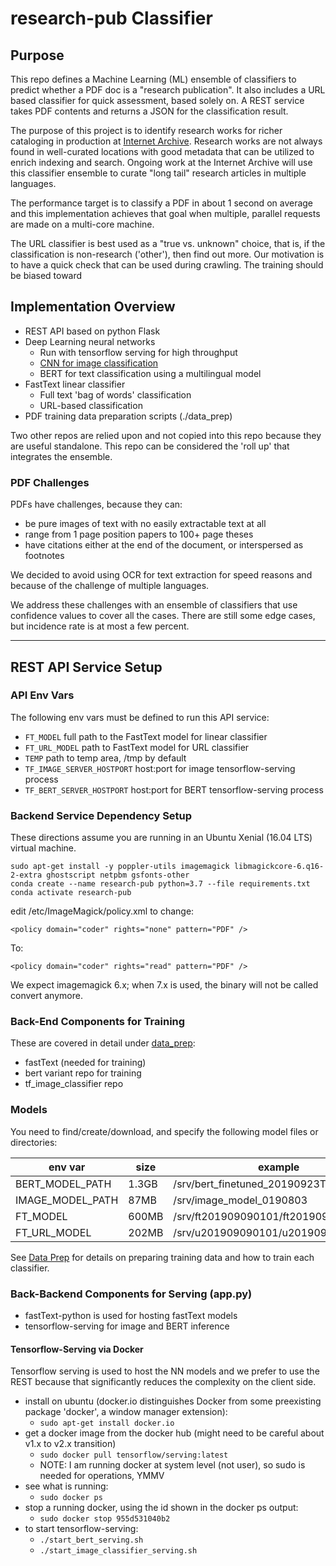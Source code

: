 #                  research-pub Classifier

##          Purpose
This repo defines a Machine Learning (ML) ensemble of classifiers to predict whether a PDF doc is a 
"research publication". It also includes a URL based classifier for quick assessment, based solely on. A REST service
takes PDF contents and returns a JSON for the classification result. 

The purpose of this project is to identify research works for richer cataloging in production 
at [Internet Archive](https://archive.org). Research 
works are not always found in well-curated locations with good metadata that can be utilized 
to enrich indexing and search. Ongoing work at the Internet Archive will use this classifier ensemble
to curate "long tail" research articles in multiple languages. 

The performance target is to classify a PDF in about 1 second on average and this 
implementation achieves that goal when multiple, parallel requests are made on a 
multi-core machine. 

The URL classifier is best used as a "true vs. unknown" choice, that is, if the classification is 
non-research ('other'), then find out more. Our motivation is to have a quick check that can be used
during crawling. The training should be biased toward 

##           Implementation Overview

* REST API based on python Flask
* Deep Learning neural networks 
  * Run with tensorflow serving for high throughput
  * [CNN for image classification](data_prep/README.md)
  * BERT for text classification using a multilingual model
* FastText linear classifier
  * Full text 'bag of words' classification
  * URL-based classification
* PDF training data preparation scripts (./data_prep)

Two other repos are relied upon and not copied into this repo because they are useful standalone. This repo 
can be considered the 'roll up' that integrates the ensemble.  

### PDF Challenges

PDFs have challenges, because they can: 
* be pure images of text with no easily extractable text at all 
* range from 1 page position papers to 100+ page theses
* have citations either at the end of the document, or interspersed as footnotes 

We decided to avoid using OCR for text extraction for speed reasons and because of the challenge of multiple languages.  

We address these challenges with an ensemble of classifiers that use confidence values
to cover all the cases. There are still some edge cases, but incidence rate is at most a few percent.

---

##                           REST API Service Setup 

### API Env Vars

The following env vars must be defined to run this API service:

- `FT_MODEL` full path to the FastText model for linear classifier
- `FT_URL_MODEL` path to FastText model for URL classifier
- `TEMP` path to temp area, /tmp by default
- `TF_IMAGE_SERVER_HOSTPORT` host:port for image tensorflow-serving process
- `TF_BERT_SERVER_HOSTPORT` host:port for BERT tensorflow-serving process

### Backend Service Dependency Setup

These directions assume you are running in an Ubuntu Xenial (16.04 LTS) virtual machine.

```
sudo apt-get install -y poppler-utils imagemagick libmagickcore-6.q16-2-extra ghostscript netpbm gsfonts-other
conda create --name research-pub python=3.7 --file requirements.txt
conda activate research-pub
```
edit /etc/ImageMagick/policy.xml to change: 
```
<policy domain="coder" rights="none" pattern="PDF" />
```
To: 
```
<policy domain="coder" rights="read" pattern="PDF" />
```

We expect imagemagick 6.x; when 7.x is used, the binary will not be called convert anymore.

### Back-End Components for Training
These are covered in detail under [data_prep](data_prep/README.md):
- fastText (needed for training)
- bert variant repo for training
- tf_image_classifier repo

### Models

You need to find/create/download, and specify the following model files or directories:

| env var | size | example | Used By |
| ------- | ---- | ------- | ------- |
| BERT_MODEL_PATH | 1.3GB | /srv/bert_finetuned_20190923T2215 | start_bert_serving.sh |
| IMAGE_MODEL_PATH | 87MB | /srv/image_model_0190803 | start_image_classifier_serving.sh |
| FT_MODEL          | 600MB | /srv/ft201909090101/ft201909090101.bin | start_api_service.sh |
| FT_URL_MODEL      | 202MB | /srv/u201909090101/u201909090101.bin | start_api_service.sh |


See [Data Prep](data_prep/README.md) for details on preparing training data and how to train each classifier.

### Back-Backend Components for Serving (app.py)

- fastText-python is used for hosting fastText models
- tensorflow-serving for image and BERT inference

#### Tensorflow-Serving via Docker

Tensorflow serving is used to host the NN models and we prefer to use the REST because that significantly 
reduces the complexity on the client side.  

- install on ubuntu (docker.io distinguishes Docker from some preexisting package 'docker', a window manager extension):
  - `sudo apt-get install docker.io`
- get a docker image from the docker hub  (might need to be careful about v1.x to v2.x transition)
  - `sudo docker pull tensorflow/serving:latest`
  - NOTE: I am running docker at system level (not user), so sudo is needed for operations, YMMV
- see what is running:
  - `sudo docker ps`
- stop a running docker, using the id shown in the docker ps output:
  - `sudo docker stop 955d531040b2`
- to start tensorflow-serving:
  - `./start_bert_serving.sh`
  - `./start_image_classifier_serving.sh`
